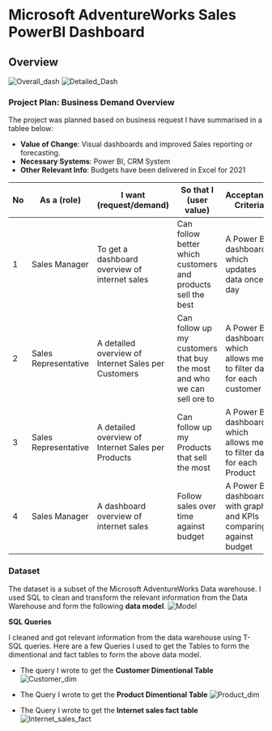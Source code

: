 # Microsoft AdventureWorks Sales PowerBI Dashboard

## Overview
![Overall_dash](https://github.com/user-attachments/assets/b13af47b-3e86-4b71-b836-554d9432a608)
![Detailed_Dash](https://github.com/user-attachments/assets/a205cb67-8cdb-487a-a226-d9370ce2eba3)

### Project Plan: Business Demand Overview

The project was planned based on business request I have summarised in a tablee below:

- **Value of Change**: Visual dashboards and improved Sales reporting or forecasting.
- **Necessary Systems**: Power BI, CRM System
- **Other Relevant Info**: Budgets have been delivered in Excel for 2021


| No | As a (role)            | I want (request/demand)                                | So that I (user value)                                        | Acceptance Criteria                                              |
|----|------------------------|-------------------------------------------------------|---------------------------------------------------------------|------------------------------------------------------------------|
| 1  | Sales Manager          | To get a dashboard overview of internet sales          | Can follow better which customers and products sell the best   | A Power BI dashboard which updates data once a day               |
| 2  | Sales Representative   | A detailed overview of Internet Sales per Customers    | Can follow up my customers that buy the most and who we can sell ore to | A Power BI dashboard which allows me to filter data for each customer |
| 3  | Sales Representative   | A detailed overview of Internet Sales per Products     | Can follow up my Products that sell the most                  | A Power BI dashboard which allows me to filter data for each Product  |
| 4  | Sales Manager          | A dashboard overview of internet sales                 | Follow sales over time against budget                         | A Power BI dashboard with graphs and KPIs comparing against budget |


### Dataset
The dataset is a subset of the Microsoft AdventureWorks Data warehouse. I used SQL to clean and transform the relevant information from the Data Warehouse and form the following **data model**.
![Model](https://github.com/user-attachments/assets/31541329-8195-4236-8c68-ef530d38e828)

**SQL Queries**

I cleaned and got relevant information from the data warehouse using T-SQL queries. Here are a few Queries I used to get the Tables to form the dimentional and fact tables to form the above data model.

- The query I wrote to get the __Customer Dimentional Table__
  ![Customer_dim](https://github.com/user-attachments/assets/ff7a5e59-2c3d-48e5-9dc8-73596dcdd37a)

- The Query I wrote to get the __Product Dimentional Table__
  ![Product_dim](https://github.com/user-attachments/assets/32af91d9-bc82-441d-8e22-29f1d3887728)

- The Query I wrote to get the __Internet sales fact table__
![Internet_sales_fact](https://github.com/user-attachments/assets/520ff16b-a91b-4ab2-9fd1-428b565063da)




